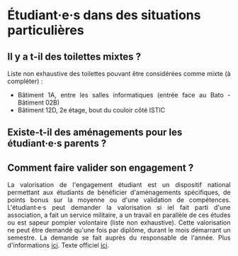 # Étudiant·e·s dans des situations particulières

## Il y a t-il des toilettes mixtes ?

<div align=justify>

Liste non exhaustive des toilettes pouvant être considérées comme mixte (à compléter) :
- Bâtiment 1A, entre les salles informatiques (entrée face au Bato - Bâtiment 02B)
- Bâtiment 12D, 2e étage, bout du couloir côté ISTIC

</div>

## Existe-t-il des aménagements pour les étudiant·e·s parents ?

## Comment faire valider son engagement ?

<div align=justify>

La valorisation de l'engagement étudiant est un dispositif national permettant aux étudiants de bénéficier d'aménagements spécifiques, de points bonus sur la moyenne ou d'une validation de compétences. L'étudiant·e·s peut demander la valorisation si iel fait parti d'une association, a fait un service militaire, a un travail en parallèle de ces études ou est sapeur pompier volontaire (liste non exhaustive). Cette valorisation ne peut être demandé qu'une fois par diplôme, durant le mois démarrant un semestre. La demande se fait auprès du responsable de l'année. Plus d'informations [ici](https://www.univ-rennes1.fr/luniversite-de-rennes-1-valorise-lengagement-etudiant). Texte officiel [ici](https://www.univ-rennes1.fr/sites/www.univ-rennes1.fr/files/medias/files/dispositif_valorisation_engagement_etudiant.pdf).

</div>